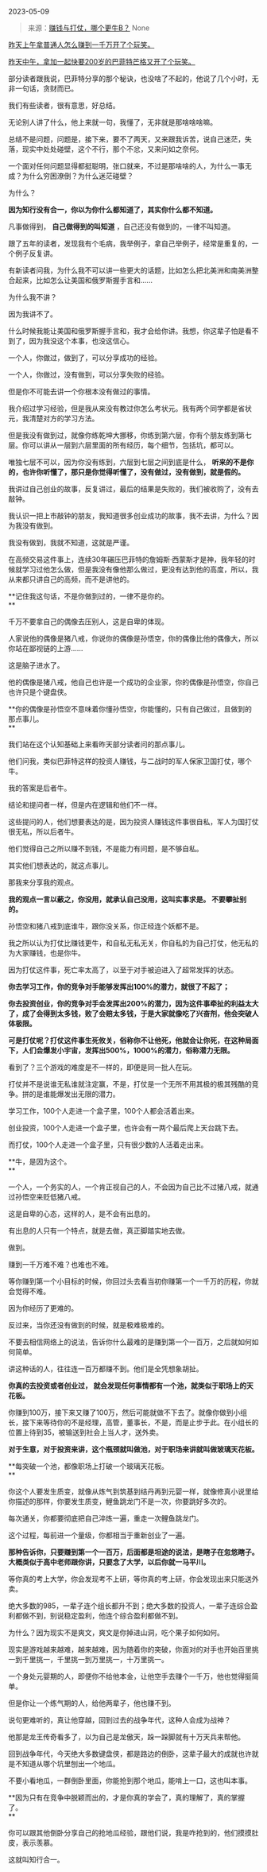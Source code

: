 2023-05-09

> 来源：[赚钱与打仗，哪个更牛B？](http://mp.weixin.qq.com/s?__biz=MzU3NDc5Nzc0NQ==&amp;mid=2247523824&amp;idx=1&amp;sn=61f06592f34553140fca8775d9e9e41c&amp;chksm=fd2e3f2eca59b6381ae3c3d599a1f8403b9180f9df93009989a59c1ac893ec16f7fcbc9264c5&amp;scene=127#wechat_redirect)
> None

[昨天上午拿普通人怎么赚到一千万开了个玩笑。](http://mp.weixin.qq.com/s?__biz=MzU0MjYwNDU2Mw==&mid=2247510710&idx=2&sn=67aa2aa7b1dc07ce7b5d41496cbd4227&chksm=fb1ac6cacc6d4fdcec654e78a90ac4a8045a02d4aa89b70521501d23164a61620cac50265122&scene=21#wechat_redirect)

[昨天中午，拿加一起快要200岁的巴菲特芒格又开了个玩笑。  
](http://mp.weixin.qq.com/s?__biz=MzU3NDc5Nzc0NQ==&mid=2247523813&idx=2&sn=78a145b9f089d12a889307edb6d27c53&chksm=fd2e3f3bca59b62d9930a236e7919f9d03de75468e7b775ea014635e10399dfaed4237a7aeba&scene=21#wechat_redirect)

部分读者跟我说，巴菲特分享的那个秘诀，也没啥了不起的，他说了几个小时，无非一句话，贪财而已。  

我们有些读者，很有意思，好总结。  

无论别人讲了什么，他上来就一句，我懂了，无非就是那啥啥啥嘛。  

总结不是问题，问题是，接下来，要不了两天，又来跟我诉苦，说自己迷茫，失落，现实中处处碰壁，这个不行，那个不忿，又来问如之奈何。  

一个面对任何问题显得都挺聪明，张口就来，不过是那啥啥的人，为什么一事无成？为什么穷困潦倒？为什么迷茫碰壁？  

为什么？  

 **因为知行没有合一，你以为你什么都知道了，其实你什么都不知道。**

凡事做得到， **自己做得到的叫知道** ，自己还没有做到的，一律不叫知道。  

跟了五年的读者，发现我有个毛病，我举例子，拿自己举例子，经常是重复的，一个例子反复讲。  

有新读者问我，为什么我不可以讲一些更大的话题，比如怎么把北美洲和南美洲整合起来，比如怎么让美国和俄罗斯握手言和......

为什么我不讲？

因为我讲不了。  

什么时候我能让美国和俄罗斯握手言和，我才会给你讲。我想，你这辈子怕是看不到了，因为我没这个本事，也没这信心。

一个人，你做过，做到了，可以分享成功的经验。  

一个人，你做过，没有做到，可以分享失败的经验。

但是你不可能去讲一个你根本没有做过的事情。

我介绍过学习经验，但是我从来没有教过你怎么考状元。我有两个同学都是省状元，我清楚对方的学习方法。  

但是我没有做到过，就像你练乾坤大挪移，你练到第六层，你有个朋友练到第七层。你可以讲从一层到六层里面的所有经历，每个细节，包括坑，都可以。  

唯独七层不可以，因为你没有练到，六层到七层之间到底是什么， **听来的不是你的，也许你听懂了，那只是你觉得听懂了，没有做过，没有做到，就是假的。**  

我讲过自己创业的故事，反复讲过，最后的结果是失败的，我们被收购了，没有去敲钟。  

我认识一把上市敲钟的朋友，我知道很多创业成功的故事，我不去讲，为什么？因为我没有做到。

我没有做到，我就不知道，这就是严谨。  

在高频交易这件事上，连续30年碾压巴菲特的詹姆斯·西蒙斯才是神，我年轻的时候就学习过他怎么做，但是我没有像他那么做过，更没有达到他的高度，所以，我从来都只讲自己的高频，而不是讲他的。

 **记住我这句话，不是你做到过的，一律不是你的。  
**

千万不要拿自己的偶像去压别人，这是自卑的体现。  

人家说他的偶像是猪八戒，你说你的偶像是孙悟空，你的偶像比他的偶像大，所以你站在鄙视链的上游......  

这是脑子进水了。  

他的偶像是猪八戒，他自己也许是一个成功的企业家，你的偶像是孙悟空，你自己也许只是个键盘侠。  

 **你的偶像是孙悟空不意味着你懂孙悟空，你能懂的，只有自己做过，且做到的那点事儿。  
**

我们站在这个认知基础上来看昨天部分读者问的那点事儿。

他们问我，类似巴菲特这样的投资人赚钱，与二战时的军人保家卫国打仗，哪个牛。  

我的答案是后者牛。  

结论和提问者一样，但是内在逻辑和他们不一样。  

这些提问的人，他们想要表达的是，因为投资人赚钱这件事很自私，军人为国打仗很无私，所以后者牛。

他们觉得自己之所以赚不到钱，不是能力有问题，是不够自私。  

其实他们想表达的，就这点事儿。

那我来分享我的观点。

 **我的观点一言以蔽之，你没用，就承认自己没用，这叫实事求是。 不要攀扯别的。**

孙悟空和猪八戒到底谁牛，跟你没关系，你正经连个妖都不是。  

我之所以认为打仗比赚钱更牛，和自私无私无关，你自私的为自己打仗，他无私的为大家赚钱，也是你牛。  

因为打仗这件事，死亡率太高了，以至于对手被迫进入了超常发挥的状态。  

 **你去学习工作，你的竞争对手能够发挥出100%的潜力，就很了不起了；**

**你去投资创业，你的竞争对手会发挥出200%的潜力，因为这件事牵扯的利益太大了，成了会得到太多钱，败了会赔太多钱，于是大家就像吃了兴奋剂，他会突破人体极限。**

 **可是打仗呢？打仗这件事生死攸关，俗称你不让他死，他就会让你死，在这种局面下，人们会爆发小宇宙，发挥出500%，1000%的潜力，俗称潜力无限。**  

看到了？三个游戏的难度是不一样的，即便是同一批人在玩。  

打仗并不是说谁无私谁就注定赢，不是，打仗是一个无所不用其极的极其残酷的竞争。拼的是谁能爆发出无限的潜力。  

学习工作，100个人走进一个盒子里，100个人都会活着出来。  

创业投资，100个人走进一个盒子里，也许会有一两个最后爬上天台跳下去。

而打仗，100个人走进一个盒子里，只有很少数的人活着走出来。  

 **牛，是因为这个。  
**

一个人，一个务实的人，一个肯正视自己的人，不会因为自己比不过猪八戒，就通过孙悟空来贬低猪八戒。  

这是自卑的心态，这样的人，是不会有出息的。

有出息的人只有一个特点，就是去做，真正脚踏实地去做。  

做到。

赚到一千万难不难？也难也不难。  

等你赚到第一个小目标的时候，你回过头去看当初你赚第一个一千万的历程，你就会觉得不难。

因为你经历了更难的。

反过来，当你还没有做到的时候，就是极难极难的。  

不要去相信网络上的说法，告诉你什么最难的是赚到第一个一百万，之后就如何如何简单。  

讲这种话的人，往往连一百万都赚不到。他们是全凭想象胡扯。

 **你真的去投资或者创业过， 就会发现任何事情都有一个池，就类似于职场上的天花板。**

你赚到100万，接下来又赚了100万，然后可能就做不下去了。就像你做到小组长，接下来等待你的不是经理，高管，董事长，不是，而是止步于此。在小组长的位置上待到35，被输送到社会上当人才，送外卖。  

 **对于生意，对于投资来讲，这个瓶颈就叫做池，对于职场来讲就叫做玻璃天花板。**

 **每突破一个池，都像职场上打破一个玻璃天花板。  
**

你这个人要发生质变，就像从炼气到筑基到结丹再到元婴一样，就像修真小说里给你描述的那样，你要发生质变，鲤鱼跳龙门不是一次，你要跳好多次的。  

每次通关，你都要彻底把自己淬炼一遍，重走一次鲤鱼跳龙门。  

这个过程，每前进一个量级，你都相当于重新创业了一遍。  

 **那种告诉你，只要赚到第一个一百万，后面都是坦途的说法，是瞎子在忽悠瞎子。** **大概类似于高中老师跟你讲，只要念了大学，以后你就一马平川。**

等你真的考上大学，你会发现考不上研，等你真的考上研，你会发现出来只能送外卖。  

绝大多数的985，一辈子连个组长都升不到；绝大多数的投资人，一辈子连综合盈利都做不到，别说稳定盈利，他连个综合盈利都做不到。  

为什么？因为现实不是爽文，爽文是你掉进山洞，吃个果子如何如何。  

现实是游戏越来越难，越来越难，因为随着你的突破，你面对的对手也开始百里挑一到千里挑一，千里挑一到万里挑一，十万里挑一。

一个身处元婴期的人，即便你不给他本金，让他空手去赚个一千万，他也觉得挺简单。

但是你让一个练气期的人，给他两辈子，他也赚不到。  

说句更难听的，真让他穿越，回到过去的战争年代，这种人会成为战神？  

他那是龙王传奇看多了，以为自己是龙傲天，跺一跺脚就有十万天兵来帮他。  

回到战争年代，今天绝大多数键盘侠，都是路边的倒卧，这辈子最大的成就也许就是不知道从哪个坑里刨出一个地瓜。  

不要小看地瓜，一群倒卧里面，你能抢到那个地瓜，能啃上一口，这也叫本事。  

 **因为只有在竞争中脱颖而出的，才是你真的学会了，真的理解了，真的掌握了。  
**

你可以跟其他倒卧分享自己的抢地瓜经验，跟他们说，我是咋抢到的，他们摸摸肚皮，表示羡慕。  

这就叫知行合一。

